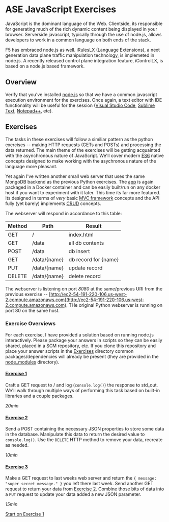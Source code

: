 # ASE JavaScript Exercises

JavaScript is the dominant language of the Web. Clientside, its responsible for generating much of the rich dynamic content being displayed in your browser. Serverside javascript, typically through the use of node.js, allows developers to work in a common language on both ends of the stack.   

F5 has embraced node.js as well. iRulesLX (Language Extensions), a next generation data plane traffic manipulation technology, is implemeted in node.js. A recently released control plane integration feature, iControlLX, is based on a node.js based framework. 

## Overview

Verify that you've installed [node.js](https://nodejs.org/en/download/) so that we have a common javascript execution environment for the exercises. Once again, a text editor with IDE functionality will be useful for the session ([Visual Studio Code](https://code.visualstudio.com/), [Sublime Text](https://www.sublimetext.com/), [Notepad++](https://notepad-plus-plus.org/), etc). 

## Exercises

The tasks in these exercises will follow a similiar pattern as the python exercises -- making HTTP requests (GETs and POSTs) and processing the data returned. The main theme of the exercises will be getting acquainted with the asynchronous nature of JavaScript. We'll cover modern [ES6](https://www.w3schools.com/js/js_es6.asp) native concepts designed to make working with the asychronous nature of the language more pleasant. 

Yet again I've written another small web server that uses the same MongoDB backend as the previous Python exercises. The [app](./WebServer/app.py) is again packaged in a Docker container and can be easily built/run on any docker host if you want to experiment with it later. This time its far more featured. Its designed in terms of _very_ basic [MVC framework](https://en.wikipedia.org/wiki/Model%E2%80%93view%E2%80%93controller) concepts and the API fully (yet barely) implements [CRUD](https://en.wikipedia.org/wiki/Create,_read,_update_and_delete) concepts.

The webserver will respond in accordance to this table:

| Method | Path         | Result               |
|--------|--------------|----------------------|
| GET    | /            | index.html           |
| GET    | /data        | all db contents      |
| POST   | /data        | db insert            |
| GET    | /data/{name} | db record for {name} |
| PUT    | /data/{name} | update record        |
| DELETE | /data/{name} | delete record        |

The webserver is listening on port *8080* at the same/previous URI from the previous exercise -- [http://ec2-54-191-220-106.us-west-2.compute.amazonaws.com](http://ec2-54-191-220-106.us-west-2.compute.amazonaws.com). THe original Python webserver is running on port 80 on the same host.

### Exercise Overviews

For each exercise, I have provided a solution based on running node.js interactively. Please package your answers in scripts so they can be easily shared, placed in a SCM repository, etc. If you clone this repository and place your answer scripts in the [Exercises](./Exercises) directory common packages/dependencies will already be present (they are provided in the [node_modules](./Exercises/node_modules) directory).

#### [Exercise 1](./jsExercise1.md)

Craft a GET request to / and log (``console.log()``) the response to std_out. We'll walk through multiple ways of performing this task based on built-in libraries and a couple packages.

_20min_

#### [Exercise 2](./jsExercise2.md)

Send a POST containing the necessary JSON properties to store some data in the database. Manipulate this data to return the desired value to ``console.log()``. Use the ``DELETE`` HTTP method to remove your data, recreate as needed. 

_10min_

#### [Exercise 3](./jsExercise3.md)

Make a GET request to last weeks web server and return the ```{ message: "super secret message." }``` you left there last week. Send another GET request to return your data from [Exercise 2](./jsExercise2). Combine those bits of data into a ``PUT`` request to update your data added a new JSON parameter. 

_15min_

[Start on Exercise 1](./jsExercise1.md)